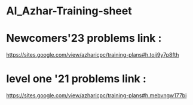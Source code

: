 ﻿# Al_Azhar-Training-sheet
# Newcomers'23 problems link : 
https://sites.google.com/view/azharicpc/training-plans#h.toij9y7p8fth
# level one '21 problems link : 
https://sites.google.com/view/azharicpc/training-plans#h.mebvngw177bi
